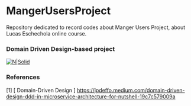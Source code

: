 # MangerUsersProject
Repository dedicated to record codes about Manger Users Project, about Lucas Eschechola online course. 


### Domain Driven Design-based project


[![N|Solid](https://miro.medium.com/max/973/1*tDtL4aeAAgHjlX7I212-Cw.png)](https://nodesource.com/products/nsolid)


### References

[1] [ Domain-Driven Design ] <https://jpdeffo.medium.com/domain-driven-design-ddd-in-microservice-architecture-for-nutshell-19c7c579009a>
